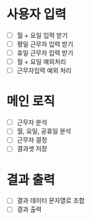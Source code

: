 # 사용자 입력
- [ ] 월 + 요일 입력 받기
- [ ] 평일 근무자 입력 받기
- [ ] 휴일 근무자 입력 받기
- [ ] 월 + 요일 예외처리
- [ ] 근무자입력 예외 처리
# 메인 로직
- [ ] 근무자 분석
- [ ] 월, 요일, 공휴일 분석
- [ ] 근무자 결정
- [ ] 결과셋 저장
# 결과 출력
- [ ] 결과 데이터 문자열로 조합
- [ ] 결과 출력